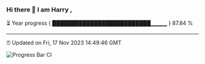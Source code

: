 ### Hi there 👋 I am Harry , 

⏳ Year progress { ██████████████████████████▁▁▁▁ } 87.84 %

---

⏰ Updated on Fri, 17 Nov 2023 14:49:46 GMT

![Progress Bar CI](https://github.com/duykhang68/duykhang68/workflows/Progress%20Bar%20CI/badge.svg)
